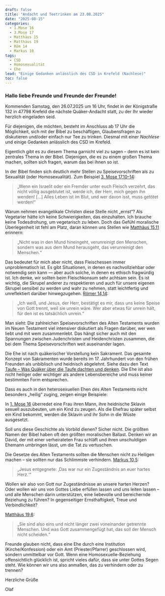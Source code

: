 ```yaml
---
draft: false
title: "Andacht und Teetrinken am 23.08.2025"
date: "2025-08-15"
categories:
  - 1.Mose 16
  - 3.Mose 17
  - Matthäus 15
  - Matthäus 19
  - Röm 14
  - Markus 10
tags:
  - CSD
  - Homosexualität
  - Ehe
lead: "Einige Gedanken anlässlich des CSD in Krefeld (Nachlese)"
toc: false
---
```


### Hallo liebe Freunde und Freunde der Freunde!

Kommenden Samstag, den 26.07.2025 um 16 Uhr, findet in der Königstraße 132 in 47798 Krefeld die nächste Quäker-Andacht statt, zu der Ihr wieder herzlich eingeladen seid.

Für diejenigen, die möchten, besteht im Anschluss ab 17 Uhr die Möglichkeit, sich mit der Bibel zu beschäftigen, Glaubensfragen zu diskutieren und/oder einfach nur Tee zu trinken. Diesmal mit einer _Nachlese_ und einige Gedanken anlässlich des CSD im Krefeld.

Eigentlich gibt es zu diesem Thema garnicht viel zu sagen – denn es ist kein zentrales Thema in der Bibel. Diejenigen, die es zu einem großen Thema machen, sollten sich fragen, warum das bei ihnen so ist.

In der Bibel finden sich deutlich mehr Stellen zu Speisevorschriften als zu Sexualität (oder Homosexualität). Zum Beispiel [3. Mose 17,10–14](https://www.bibleserver.com/HFA/3.Mose17%2C10):

> „Wenn ein Israelit oder ein Fremder unter euch Fleisch verzehrt, das nicht völlig ausgeblutet ist, werde ich, der Herr, mich gegen ihn wenden! [...] Alles Leben ist im Blut, und wer davon isst, muss getötet werden!“

Warum nehmen evangelikale Christen diese Stelle nicht „ernst“? Als Vegetarier hätte ich keine Schwierigkeiten, das einzuhalten. Ich brauche keine Todesdrohung, um vegetarisch zu leben. Doch das Gefühl moralische Überlegenheit ist fehl am Platz, daran können uns Stellen wie [Matthäus 15,11](https://www.bibleserver.com/HFA/Matth%C3%A4us15%2C11) erinnern:

> „Nicht was in den Mund hineingeht, verunreinigt den Menschen, sondern was aus dem Mund herausgeht, das verunreinigt den Menschen.“

Das bedeutet für mich aber nicht, dass Fleischessen immer unproblematisch ist. Es gibt Situationen, in denen es nachvollziehbar oder notwendig sein kann — aber auch solche, in denen es ethisch fragwürdig ist. Ich denke, wir sollten beim Fleischkonsum sehr achtsam sein. Es ist wichtig, die Skrupel anderer zu respektieren und auch für unsere eigenen Skrupel sensibel zu werden und wahr zu nehmen, statt leichtfertig und unreflektiert darüber hinwegzugehen. [Römer 14,14](https://www.bibleserver.com/HFA/R%C3%B6mer14%2C14):

> „Ich weiß, und Jesus, der Herr, bestätigt es mir, dass uns keine Speise von Gott trennt, weil sie unrein wäre. Wer aber etwas für unrein hält, für den ist es tatsächlich unrein.“

Man sieht: Die zahlreichen Speisevorschriften des Alten Testaments wurden im Neuen Testament viel intensiver diskutiert als Fragen darüber, wer wen liebt und mit wem zusammenlebt. Das hängt sicher auch mit den Spannungen zwischen Judenchristen und Heidenchristen zusammen, die bei dem Thema Speisevorschriften weit auseinander lagen.

Die Ehe ist nach quäkerischer Vorstellung kein Sakrament. Das gesamte Konzept von Sakramenten wurde bereits im 17. Jahrhundert von den frühen Freunden als unbiblisch und heidnisch abgelehnt. Siehe dazu den Text [Taufe – Was Quäker über die Taufe dachten und denken](https://quaker-kr.de/post/2025/02-08-taufe/). Die Ehe ist also nicht heiliger oder wichtiger als andere Lebensbereiche und muss keiner bestimmten Form entsprechen.

Dass es auch in den heterosexuellen Ehen des Alten Testaments nicht besonders „heilig“ zuging, zeigen einige Beispiele:

In [1. Mose 16](https://www.bibleserver.com/HFA/1.Mose16) überredet eine Frau ihren Mann, ihre heidnische Sklavin sexuell auszubeuten, um ein Kind zu zeugen. Als die Ehefrau später selbst ein Kind bekommt, werden die Sklavin und ihr Sohn in die Wüste ausgesetzt.

Soll uns diese Geschichte als Vorbild dienen? Sicher nicht. Die größten Namen der Bibel haben oft den größten moralischen Ballast. Denken wir an David, der mit einer verheirateten Frau schläft und ihren unschuldigen Ehemann umbringen lässt, um die Tat zu vertuschen.

Die Gesetze des Alten Testaments sollten die Menschen nicht zu Heiligen machen – sie sollten nur das Schlimmste verhindern. [Markus 10,5](https://www.bibleserver.com/HFA/Markus10):

> „Jesus entgegnete: ‚Das war nur ein Zugeständnis an euer hartes Herz.‘“

Wollen wir also von Gott nur Zugeständnisse an unsere harten Herzen? Oder wollen wir uns von Gottes Liebe erfüllen lassen und uns leiten lassen – und alle Menschen darin unterstützen, eine liebevolle und bereichernde Beziehung zu führen? In gegenseitiger Ernsthaftigkeit, Treue und Verbindlichkeit?

[Matthäus 19,6](https://www.bibleserver.com/HFA/Matth%C3%A4us19%2C6):

> „Sie sind also eins und nicht länger zwei voneinander getrennte Menschen. Und was Gott zusammengefügt hat, das soll der Mensch nicht scheiden.“

Freunde glauben nicht, dass eine Ehe durch eine Institution (Kirche/Konfession) oder ein Amt (Priester/Pfarrer) geschlossen wird, sondern unmittelbar vor Gott. Wenn eine Homosexuelle-Beziehung offensichtlich glücklich ist, spricht vieles dafür, dass sie unter Gottes Segen steht. Wie können wir uns also anmaßen, das zu verhindern oder zu trennen?

Herzliche Grüße

Olaf
